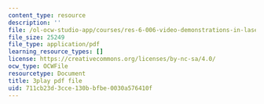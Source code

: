 ```yaml
---
content_type: resource
description: ''
file: /ol-ocw-studio-app/courses/res-6-006-video-demonstrations-in-lasers-and-optics-spring-2008/711cb23d3cce130bbfbe0030a576410f_EBVNbRN805o.pdf
file_size: 25249
file_type: application/pdf
learning_resource_types: []
license: https://creativecommons.org/licenses/by-nc-sa/4.0/
ocw_type: OCWFile
resourcetype: Document
title: 3play pdf file
uid: 711cb23d-3cce-130b-bfbe-0030a576410f
---
```

